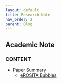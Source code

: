 ```yaml
---
layout: default
title: Research Note
nav_order: 2
parent: Blog
---
```


## Academic Note

### CONTENT
- Paper Summary
  - [eROSITA Bubbles](./ID20200119.html)
